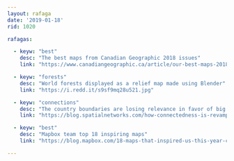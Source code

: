 ```yaml
---
layout: rafaga
date: '2019-01-18'
rid: 1020

rafagas:

  - keyw: "best"
    desc: "The best maps from Canadian Geographic 2018 issues"
    link: "https://www.canadiangeographic.ca/article/our-best-maps-2018"

  - keyw: "forests"
    desc: "World forests displayed as a relief map made using Blender"
    link: "https://i.redd.it/s9sf9mq28u521.jpg"

  - keyw: "connections"
    desc: "The country boundaries are losing relevance in favor of big cities connectivity"
    link: "https://blog.spatialnetworks.com/how-connectedness-is-revamping-the-world-map-d59a257b8aa0"

  - keyw: "best"
    desc: "Mapbox team top 18 inspiring maps"
    link: "https://blog.mapbox.com/18-maps-that-inspired-us-this-year-c569de845432"

---
```

